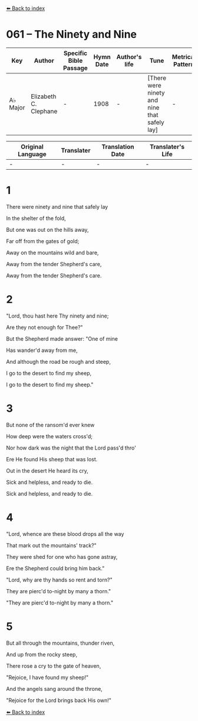 [⬅️ Back to index](../README.md)

# 061 – The Ninety and Nine

Key | Author   | Specific Bible Passage     |Hymn Date |Author's life |Tune |Metrical Pattern   |Composer/Source
-- | --------- | ---------------------------|----------|--------------|-----|-------------------|-------------  
A♭ Major |Elizabeth C. Clephane |- |1908 |- |[There were ninety and nine that safely lay] |- |Ira D. Sankey

Original Language | Translater | Translation Date   | Translater's Life  
----------------- | --------- | --------------------|-------------     
\- |- |- |-




# 1

There were ninety and nine that safely lay

In the shelter of the fold,

But one was out on the hills away,

Far off from the gates of gold;

Away on the mountains wild and bare,

Away from the tender Shepherd's care,

Away from the tender Shepherd's care.



# 2

"Lord, thou hast here Thy ninety and nine;

Are they not enough for Thee?"

But the Shepherd made answer:  "One of mine

Has wander'd away from me,

And although the road be rough and steep,

I go to the desert to find my sheep,

I go to the desert to find my sheep."



# 3

But none of the ransom'd ever knew

How deep were the waters cross'd;

Nor how dark was the night that the Lord pass'd thro'

Ere He found His sheep that was lost.

Out in the desert He heard its cry,

Sick and helpless, and ready to die.

Sick and helpless, and ready to die.



# 4

"Lord, whence are these blood drops all the way

That mark out the mountains' track?"

They were shed for one who has gone astray,

Ere the Shepherd could bring him back."

"Lord, why are thy hands so rent and torn?"

They are pierc'd to-night by many a thorn."

"They are pierc'd to-night by many a thorn."



# 5

But all through the mountains, thunder riven,

And up from the rocky steep,

There rose a cry to the gate of heaven,

"Rejoice, I have found my sheep!"

And the angels sang around the throne,

"Rejoice for the Lord brings back His own!"

[⬅️ Back to index](../README.md)
